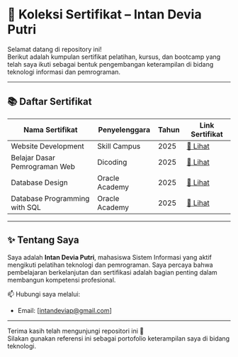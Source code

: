 # 📄 Koleksi Sertifikat – Intan Devia Putri

Selamat datang di repository ini!  
Berikut adalah kumpulan sertifikat pelatihan, kursus, dan bootcamp yang telah saya ikuti sebagai bentuk pengembangan keterampilan di bidang teknologi informasi dan pemrograman.

---

## 📚 Daftar Sertifikat

| Nama Sertifikat                                       | Penyelenggara       | Tahun | Link Sertifikat |
|--------------------------------------------------------|----------------------|-------|------------------|
| Website Development                                    | Skill Campus         | 2025  | [📄 Lihat](https://github.com/intandv/Sertifikat/blob/main/Sertifikat-WebsiteDevelopment_%20Back%20EndMySkill.jpg) |
| Belajar Dasar Pemrograman Web                          | Dicoding             | 2025  | [📄 Lihat](https://github.com/intandv/Sertifikat/blob/main/Sertifikat-Dcoding-BelajarDasarPemograman%20Web.jpgg) |
| Database Design                                   | Oracle Academy       | 2025  | [📄 Lihat](https://github.com/intandv/Sertifikat/blob/main/Sertifikat%20-OracleAcademy-DatabaseDesign.jpg) |
| Database Programming with SQL                          | Oracle Academy       | 2025  | [📄 Lihat](https://github.com/intandv/Sertifikat/blob/main/Sertifikat-%20OracleAcademy-DatabaseProgramingwithSQL.jpg) |

---

## ✨ Tentang Saya

Saya adalah **Intan Devia Putri**, mahasiswa Sistem Informasi yang aktif mengikuti pelatihan teknologi dan pemrograman. Saya percaya bahwa pembelajaran berkelanjutan dan sertifikasi adalah bagian penting dalam membangun kompetensi profesional.

📫 Hubungi saya melalui:
- Email: [intandeviap@gmail.com]


---

Terima kasih telah mengunjungi repositori ini 🙌  
Silakan gunakan referensi ini sebagai portofolio keterampilan saya di bidang teknologi.

